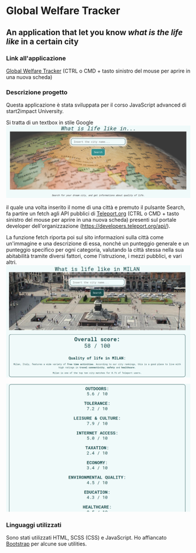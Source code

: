 # Global Welfare Tracker

## An application that let you know _what is the life like_ in a certain city

### Link all'applicazione

[Global Welfare Tracker](https://global-welfare-tracker.netlify.app/) (CTRL o CMD + tasto sinistro del mouse
per aprire in una nuova scheda)

### Descrizione progetto

Questa applicazione è stata sviluppata per il corso JavaScript advanced di start2impact University.

Si tratta di un textbox in stile Google
![application-screenshot](/assets/img/application-screenshot1.png?raw=true "Optional Title")

il quale una volta inserito il nome di una città e premuto il pulsante Search, fa partire un fetch
agli API pubblici di [Teleport.org](https://teleport.org/) (CTRL o CMD + tasto sinistro del mouse
per aprire in una nuova scheda) presenti sul portale developer dell'organizzazione (https://developers.teleport.org/api/).

La funzione fetch riporta poi sul sito informazioni sulla città come un'immagine e una descrizione di essa, nonché un punteggio generale
e un punteggio specifico per ogni categoria, valutando la città stessa nella sua abitabilità tramite diversi fattori, come l'istruzione,
i mezzi pubblici, e vari altri.
![application-screenshot](/assets/img/application-screenshot2.png?raw=true "Optional Title")

![application-screenshot](/assets/img/application-screenshot3.png?raw=true "Optional Title")

### Linguaggi utilizzati

Sono stati utilizzati HTML, SCSS (CSS) e JavaScript. Ho affiancato [Bootstrap](https://getbootstrap.com/) per alcune sue utilities.
